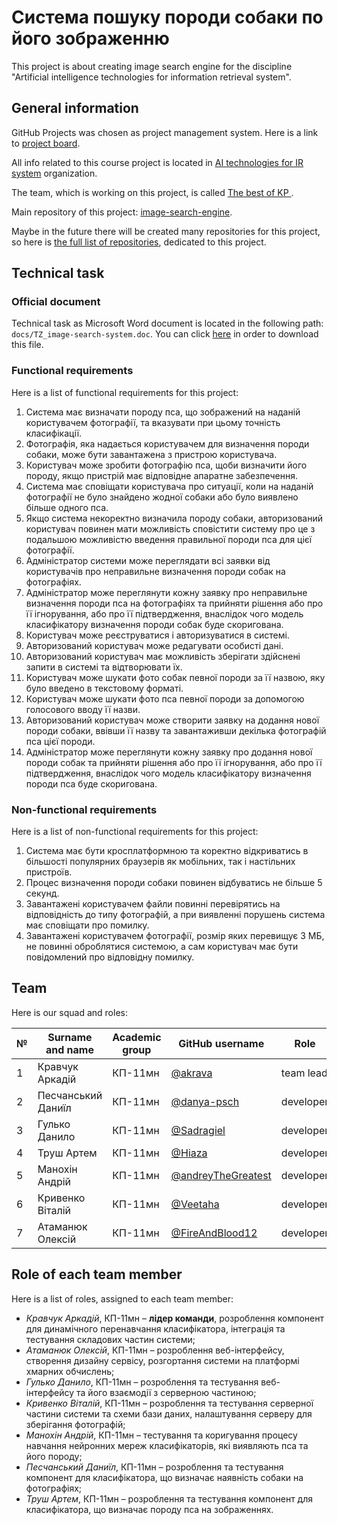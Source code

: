 # Система пошуку породи собаки по його зображенню

This project is about creating image search engine for the discipline "Artificial intelligence technologies for information retrieval system".

## General information

GitHub Projects was chosen as project management system. Here is a link to [project board](https://github.com/orgs/AI-technologies-for-IR-system/projects/3).

All info related to this course project is located in [AI technologies for IR system](https://github.com/AI-technologies-for-IR-system) organization.

The team, which is working on this project, is called [The best of KP ](https://github.com/orgs/AI-technologies-for-IR-system/teams/the-best-of-kp).

Main repository of this project: [image-search-engine](https://github.com/AI-technologies-for-IR-system/image-search-engine).

Maybe in the future there will be created many repositories for this project, so here is [the full list of repositories](https://github.com/orgs/AI-technologies-for-IR-system/repositories), dedicated to this project.

## Technical task

### Official document

Technical task as Microsoft Word document is located in the following path: `docs/TZ_image-search-system.doc`. You can click [here](https://github.com/AI-technologies-for-IR-system/image-search-engine/blob/master/docs/TZ_image-search-system.doc) in order to download this file.

### Functional requirements

Here is a list of functional requirements for this project:

1. Система має визначати породу пса, що зображений на наданій користувачем фотографії, та вказувати при цьому точність класифікації.
2. Фотографія, яка надається користувачем для визначення породи собаки, може бути завантажена з пристрою користувача.
3. Користувач може зробити фотографію пса, щоби визначити його породу, якщо пристрій має відповідне апаратне забезпечення.
4. Система має сповіщати користувача про ситуації, коли на наданій фотографії не було знайдено жодної собаки або було виявлено більше одного пса.
5. Якщо система некоректно визначила породу собаки, авторизований користувач  повинен мати можливість сповістити систему про це з подальшою можливістю введення правильної породи пса для цієї фотографії.
6. Адміністратор системи може переглядати всі заявки від користувачів про неправильне визначення породи собак на фотографіях.
7. Адміністратор може переглянути кожну заявку про неправильне визначення породи пса на фотографіях та прийняти рішення або про її ігнорування, або про її підтвердження, внаслідок чого модель класифікатору визначення породи собак буде скоригована.
8. Користувач може реєструватися і авторизуватися в системі.
9. Авторизований користувач може редагувати особисті дані.
10. Авторизований користувач має можливість зберігати здійснені запити в системі та відтворювати їх.
11. Користувач може шукати фото собак певної породи за її назвою, яку було введено в текстовому форматі.
12. Користувач може шукати фото пса певної породи за допомогою голосового вводу її назви.
13. Авторизований користувач може створити заявку на додання нової породи собаки, ввівши її назву та завантаживши декілька фотографій пса цієї породи.
14. Адміністратор може переглянути кожну заявку про додання нової породи собак та прийняти рішення або про її ігнорування, або про її підтвердження, внаслідок чого модель класифікатору визначення породи пса буде скоригована.

### Non-functional requirements

Here is a list of non-functional requirements for this project:

1. Система має бути кросплатформною та коректно відкриватись в більшості популярних браузерів як мобільних, так і настільних пристроїв.
2. Процес визначення породи собаки повинен відбуватись не більше 5 секунд.
3. Завантажені користувачем файли повинні перевірятись на відповідність до типу фотографій, а при виявленні порушень система має сповіщати про помилку.
4. Завантажені користувачем фотографії, розмір яких перевищує 3 МБ, не повинні оброблятися системою, а сам користувач має бути повідомлений про відповідну помилку.

## Team

Here is our squad and roles:

| № | Surname and name | Academic group | GitHub username | Role |
| --- | --- | --- | --- | --- | 
| 1 | Кравчук Аркадій | КП-11мн | [@akrava](https://github.com/akrava) | team lead |
| 2 | Песчанський Даниїл | КП-11мн | [@danya-psch](https://github.com/danya-psch) | developer |
| 3 | Гулько Данило | КП-11мн | [@Sadragiel](https://github.com/Sadragiel) | developer |
| 4 | Труш Артем | КП-11мн | [@Hiaza](https://github.com/Hiaza) | developer |
| 5 | Манохін Андрій | КП-11мн | [@andreyTheGreatest](https://github.com/andreyTheGreatest) | developer |
| 6 | Кривенко Віталій | КП-11мн | [@Veetaha](https://github.com/Veetaha) | developer |
| 7 | Атаманюк Олексій | КП-11мн | [@FireAndBlood12](https://github.com/FireAndBlood12) | developer |

## Role of each team member

Here is a list of roles, assigned to each team member:

- _Кравчук Аркадій_, КП-11мн – **лідер команди**, розроблення компонент для динамічного перенавчання класифікатора, інтеграція та тестування складових частин системи;
- _Атаманюк Олексій_, КП-11мн – розроблення веб-інтерфейсу, створення дизайну сервісу, розгортання системи на платформі хмарних обчислень;
- _Гулько Данило_, КП-11мн – розроблення та тестування веб-інтерфейсу та його взаємодії з серверною частиною;
- _Кривенко Віталій_, КП-11мн – розроблення та тестування серверної частини системи та схеми бази даних, налаштування серверу для зберігання фотографій;
- _Манохін Андрій_, КП-11мн – тестування та коригування процесу навчання нейронних мереж класифікаторів, які виявляють пса та його породу;
- _Песчанський Даниїл_, КП-11мн – розроблення та тестування компонент для класифікатора, що визначає наявність собаки на фотографіях;
- _Труш Артем_, КП-11мн – розроблення та тестування компонент для класифікатора, що визначає породу пса на зображеннях.
